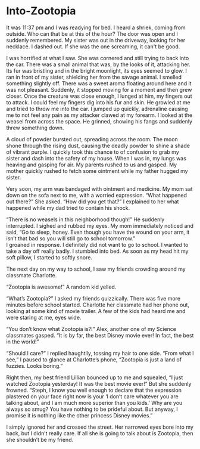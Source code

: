 # Into-Zootopia
It was 11:37 pm and I was readying for bed. I heard a shriek, coming from outside. Who can that be at this of the hour? The door was open and I suddenly remembered. My sister was out in the driveway, looking for her necklace. I dashed out. If she was the one screaming, it can't be good.  

I was horrified at what I saw. She was cornered and still trying to back into the car. There was a small animal that was, by the looks of it, attacking her. Its fur was bristling and in the bright moonlight, its eyes seemed to glow.  I ran in front of my sister, shielding her from the savage animal. I smelled something slightly off. There was a sweet aroma floating around here and it was not pleasant.  Suddenly, it stopped moving for a moment and then grew closer. Once the creature was close enough, I lunged at him, my fingers out to attack. I could feel my fingers dig into his fur and skin. He growled at me and tried to throw me into the car. I jumped up quickly, adrenaline causing me to not feel any pain as my attacker clawed at my forearm. I looked at the weasel from across the space. He grinned, showing his fangs and suddenly threw something down.  

A cloud of powder bursted out, spreading across the room. The moon shone through the rising dust, causing the deadly powder to shine a shade of vibrant purple. I quickly took this chance to of confusion to grab my sister and dash into the safety of my house.  When I was in, my lungs was heaving and gasping for air. My parents rushed to us and gasped. My mother quickly rushed to fetch some ointment while my father hugged my sister.   

Very soon, my arm was bandaged  with ointment and medicine. My mom sat down on the sofa next to me, with a worried expression. “What happened out there?” She asked. “How did you get that?”  I explained to her what happened while my dad tried to contain his shock.   

“There is no weasels in this neighborhood though!” He suddenly interrupted. I sighed and rubbed my eyes. My mom immediately noticed and said, “Go to sleep, honey. Even though you have the wound on your arm, it isn’t that bad so you will still go to school tomorrow.”  
I groaned in response. I definitely did not want to go to school. I wanted to take a day off really badly. I stumbled into bed. As soon as my head hit my soft pillow, I started to softly snore.  

The next day on my way to school, I saw my friends crowding around my classmate Charlotte.  

“Zootopia is awesome!” A random kid yelled.  

“What’s Zootopia?” I asked my friends quizzically. There was five more minutes before school started. Charlotte her classmate had her phone out, looking at some kind of movie trailer. A few of the kids had heard me and were staring at me, eyes wide.  

“You don’t know what Zootopia is?!” Alex, another one of my Science classmates gasped. “It is by far, the best Disney movie ever! In fact, the best in the world!” 

“Should I care?” I replied haughtily, tossing my hair to one side. “From what I see,” I paused to glance at Charlotte’s phone, “Zootopia is just a land of fuzzies. Looks boring.” 

Right then, my best friend Lillian bounced up to me and squealed, “I just watched Zootopia yesterday! It was the best movie ever!” But she suddenly frowned. “Steph, I know you well enough to declare that the expression plastered on your face right now is your ‘I don’t care whatever you are talking about, and I am much more superior than you kids.’ Why are you always so smug? You have nothing to be prideful about. But anyway, I promise it is nothing like the other princess Disney movies.”   

I simply ignored her and crossed the street. Her narrowed eyes bore into my back, but I didn’t really care. If all she is going to talk about is Zootopia, then she shouldn’t be my friend.
